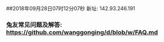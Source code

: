 ##2018年09月28日07时12分07秒 新址: 142.93.246.191
### 兔友常见问题及解答: https://github.com/wanggonging/d/blob/w/FAQ.md

